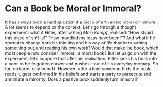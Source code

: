 Can a Book be Moral or Immoral?
===============================

It has always been a hard question if a piece of art can be moral or immoral. A lot seems to depend on 
the context. Let's go through a thought experiment: what if Hitler, after writing _Mein Kampf_, realised:
"How stupid this piece of sh*t is!" "How muddled my ideas have been!"? And what if he started to
change both his thinking and his way of life thanks to writing something out, and reading his own work? Would
that make the book, which most people now consider immoral, a moral book? But let us go on with
the experiment: let's suppose that after his realisation, Hitler sinks his book into a soon to be 
forgotten drawer and pushes it out of his everyday memory. So far, no harm, only benefit. However,
after a time someone finds the book, reads it, gets confirmed in his beliefs and starts a
party to persecute and annihilate a minority. Does a passive book suddenly turn immoral?
